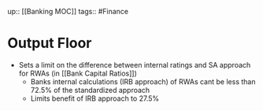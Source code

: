 up:: [[Banking MOC]]
tags:: #Finance 
# Output Floor
- Sets a limit on the difference between internal ratings and SA approach for RWAs (in [[Bank Capital Ratios]])
	- Banks internal calculations (IRB approach) of RWAs cant be less than 72.5% of the standardized approach
	- Limits benefit of IRB approach to 27.5%